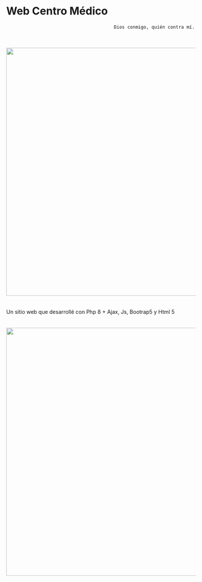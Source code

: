 # Web Centro Médico
                                            Dios conmigo, quién contra mí.
<br>
<!--<img src="https://github.com/testTPU/1/blob/main/logo-en-blanco.png?raw=true">-->
<br>
<div id="header" align="center">
    <img src="https://i.giphy.com/media/bGgsc5mWoryfgKBx1u/giphy.webp" width="660">
</div>
<br>
<br>
                                                                      Un sitio web que desarrollé con Php 8 + Ajax, Js, Bootrap5 y Html 5
<br>
<br>
<div id="header" align="center"><br>
    <img src="https://i.giphy.com/media/qgQUggAC3Pfv687qPC/giphy.webp" width="660"/ autoplay>
</div>
